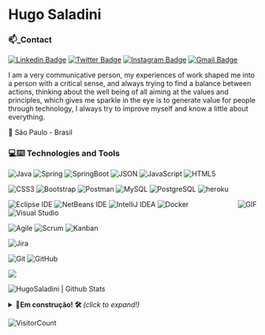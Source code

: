 # Hugo Saladini

### 📫_Contact 

[![Linkedin Badge](https://img.shields.io/badge/-Hugo_Saladini-6633cc?style=flat&logo=Linkedin&logoColor=witw&link=https://www.linkedin.com/in/hugosaladini/)](https://www.linkedin.com/in/hugosaladini/) 
[![Twitter Badge](https://img.shields.io/badge/-@Hugo_Saladini-6633cc?style=flat&logo=twitter&logoColor=witw&link=https://twitter.com/hugo_saladini)](https://twitter.com/hugo_saladini) 
[![Instagram Badge](https://img.shields.io/badge/-@Hugo__Saladini-6633cc?style=flat&logo=instagram&logoColor=witw&link=https://www.instagram.com/hugo_saladini/?hl=pt-br)](https://www.instagram.com/hugo_saladini/?hl=pt-br)
[![Gmail Badge](https://img.shields.io/badge/-hg.saladini@gmail.com-6633cc?style=flat&logo=Gmail&logoColor=witw&link=hg.saladini@gmail.com-)](hg.saladini@gmail.com-) 

I am a very communicative person, my experiences of
work shaped me into a person with a critical sense, and
always trying to find a balance between actions, thinking about the
well being of all aiming at the values ​​and principles, which gives me
sparkle in the eye is to generate value for people through technology,
I always try to improve myself and know a little about everything.


📍 São Paulo - Brasil

### 💻:keyboard: Technologies and Tools 
 
 ![Java](https://img.shields.io/badge/Java-black?style=flat&logo=java&logoColor=white)
 ![Spring](https://img.shields.io/badge/-Spring-black?style=flat&logo=spring)
 ![SpringBoot](https://img.shields.io/badge/-Springboot-black?style=flat&logo=springboot)
 ![JSON](https://img.shields.io/badge/-JSON-black?style=flat&logo=json)
 ![JavaScript](https://img.shields.io/badge/-JavaScript-black?style=flat&logo=javascript)
 ![HTML5](https://img.shields.io/badge/-HTML5-black?style=flat&logo=html5&logoColor=white)
 
 ![CSS3](https://img.shields.io/badge/-CSS3-black?style=flat&logo=css3)
 ![Bootstrap](https://img.shields.io/badge/-Bootstrap-black?style=flat&logo=bootstrap)
 ![Postman](https://img.shields.io/badge/-Postman-black?style=flat&logo=postman)
 ![MySQL](https://img.shields.io/badge/-MySQL-black?style=flat&logo=mysql)
 ![PostgreSQL](https://img.shields.io/badge/-PostgreSQL-black?style=flat&logo=postgresql)
 ![heroku](https://img.shields.io/badge/-heroku-black?style=flat&logo=heroku)
 
 <img align="right" alt="GIF" src="https://i.pinimg.com/originals/e4/26/70/e426702edf874b181aced1e2fa5c6cde.gif" />
 
 ![Eclipse IDE](https://img.shields.io/badge/-darkblue?style=flat&logo=Eclipse-IDE&logoColor=white&link=https://github.com/Quananhle "Eclipse IDE")
 ![NetBeans IDE](https://img.shields.io/badge/-1B6AC6?style=flat&logo=Apache-NetBeans-IDE&logoColor=white&link=https://github.com/Quananhle "NetBeans IDE")
 ![IntelliJ IDEA](https://img.shields.io/badge/-red?style=flat&logo=IntelliJ-IDEA&logoColor=white&link=https://github.com/Quananhle "IntelliJ IDEA")
 ![Docker](https://img.shields.io/badge/-2496ED?style=flat&logo=Docker&logoColor=white&link=https://github.com/Quananhle "Docker")
 ![Visual Studio](https://img.shields.io/badge/-007ACC?style=flat&logo=Visual-Studio-Code&logoColor=white&link=https://github.com/Quananhle "Visual Studio")
 
 ![Agile](https://img.shields.io/badge/Agile-blue?style=flat&logo=Agile&logoColor=white&link=https://github.com/Quananhle "Agile")
 ![Scrum](https://img.shields.io/badge/Scrum-green?style=flat&logo=Scrum&logoColor=white&link=https://github.com/Quananhle "Scrum")
 ![Kanban](https://img.shields.io/badge/Kanban-red?style=flat&logo=Kanban&logoColor=white&link=https://github.com/Quananhle "Kanban")

 ![Jira](https://img.shields.io/badge/-Jira-0052CC?style=flat&logo=jira&logoColor=white&link=https://github.com/Quananhle)
 
 ![Git](https://img.shields.io/badge/-Git-black?style=flat&logo=git&link=https://github.com/Quananhle)
 ![GitHub](https://img.shields.io/badge/-GitHub-black?style=flat&logo=github&link=https://github.com/Quananhle)
 

   

 <a href="https://github.com/HugoSaladini">
  <img src="https://github-readme-stats.vercel.app/api/top-langs/?username=HugoSaladini&theme=dracula&layout=compact" />
</a>

 ![HugoSaladini | Github Stats](https://github-readme-stats.vercel.app/api?username=HugoSaladini&theme=dracula&show_icons=true)
 

<!--  <img align="right" alt="GIF" src="https://media.giphy.com/media/836HiJc7pgzy8iNXCn/giphy.gif" /> -->




<details>
  <summary> <b> 🔨Em construção! 🛠 </b> <i>(click to expand!)</i> </summary>
  
 <br>
 
 
 
</details>

![VisitorCount](https://profile-counter.glitch.me/HugoSaladini/count.svg)


 



